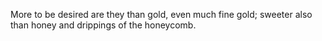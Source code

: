 More to be desired are they than gold, even much fine gold; sweeter also than honey and drippings of the honeycomb.
